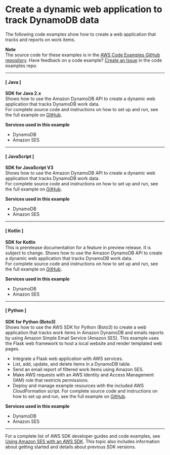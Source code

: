 # Create a dynamic web application to track DynamoDB data<a name="example_cross_DynamoDBDataTracker_section"></a>

The following code examples show how to create a web application that tracks and reports on work items\.

**Note**  
The source code for these examples is in the [AWS Code Examples GitHub repository](https://github.com/awsdocs/aws-doc-sdk-examples)\. Have feedback on a code example? [Create an Issue](https://github.com/awsdocs/aws-doc-sdk-examples/issues/new/choose) in the code examples repo\. 

------
#### [ Java ]

**SDK for Java 2\.x**  
 Shows how to use the Amazon DynamoDB API to create a dynamic web application that tracks DynamoDB work data\.   
 For complete source code and instructions on how to set up and run, see the full example on [GitHub](https://github.com/awsdocs/aws-doc-sdk-examples/tree/main/javav2/usecases/creating_dynamodb_web_app)\.   

**Services used in this example**
+ DynamoDB
+ Amazon SES

------
#### [ JavaScript ]

**SDK for JavaScript V3**  
 Shows how to use the Amazon DynamoDB API to create a dynamic web application that tracks DynamoDB work data\.   
 For complete source code and instructions on how to set up and run, see the full example on [GitHub](https://github.com/awsdocs/aws-doc-sdk-examples/tree/main/javascriptv3/example_code/cross-services/ddb-item-tracker)\.   

**Services used in this example**
+ DynamoDB
+ Amazon SES

------
#### [ Kotlin ]

**SDK for Kotlin**  
This is prerelease documentation for a feature in preview release\. It is subject to change\.
 Shows how to use the Amazon DynamoDB API to create a dynamic web application that tracks DynamoDB work data\.   
 For complete source code and instructions on how to set up and run, see the full example on [GitHub](https://github.com/awsdocs/aws-doc-sdk-examples/tree/main/kotlin/usecases/itemtracker_dynamodb)\.   

**Services used in this example**
+ DynamoDB
+ Amazon SES

------
#### [ Python ]

**SDK for Python \(Boto3\)**  
 Shows how to use the AWS SDK for Python \(Boto3\) to create a web application that tracks work items in Amazon DynamoDB and emails reports by using Amazon Simple Email Service \(Amazon SES\)\. This example uses the Flask web framework to host a local website and render templated web pages\.   
+ Integrate a Flask web application with AWS services\.
+ List, add, update, and delete items in a DynamoDB table\.
+ Send an email report of filtered work items using Amazon SES\.
+ Make AWS requests with an AWS Identity and Access Management \(IAM\) role that restricts permissions\.
+ Deploy and manage example resources with the included AWS CloudFormation script\.
 For complete source code and instructions on how to set up and run, see the full example on [GitHub](https://github.com/awsdocs/aws-doc-sdk-examples/tree/main/python/cross_service/dynamodb_item_tracker)\.   

**Services used in this example**
+ DynamoDB
+ Amazon SES

------

For a complete list of AWS SDK developer guides and code examples, see [Using Amazon SES with an AWS SDK](sdk-general-information-section.md)\. This topic also includes information about getting started and details about previous SDK versions\.